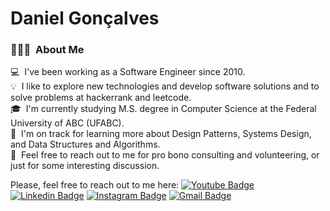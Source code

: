 # Daniel Gonçalves

### 👨🏻‍💻 &nbsp;About Me
💻 &nbsp;I've been working as a Software Engineer since 2010.\
💡 &nbsp;I like to explore new technologies and develop software solutions and to solve problems at hackerrank and leetcode.\
🎓 &nbsp;I'm currently studying M.S. degree in Computer Science at the Federal University of ABC (UFABC).\
🌱 &nbsp;I'm on track for learning more about Design Patterns, Systems Design, and Data Structures and Algorithms.\
💬 &nbsp;Feel free to reach out to me for pro bono consulting and volunteering, or just for some interesting discussion.


Please, feel free to reach out to me here:
[![Youtube Badge](https://img.shields.io/badge/-Youtube-FF0000?style=flat-square&labelColor=FF0000&logo=youtube&logoColor=white&link=https://www.youtube.com/c/danielgoncalvesdev/videos)](https://www.youtube.com/c/danielgoncalvesdev/videos) [![Linkedin Badge](https://img.shields.io/badge/-LinkedIn-blue?style=flat-square&logo=Linkedin&logoColor=white&link=https://www.linkedin.com/in/danielgoncalvesti/)](https://www.linkedin.com/in/danielgoncalvesti/) [![Instagram Badge](https://img.shields.io/badge/-Instagram-black?style=flat-square&logo=Instagram&logoColor=white&link=https://www.instagram.com/dnielgoncalves/)](https://www.instagram.com/dnielgoncalves/) [![Gmail Badge](https://img.shields.io/badge/danielgoncalvesti@gmail.com-c14438?style=flat-square&logo=Gmail&logoColor=white&link=mailto:danielgoncalvesti@gmail.com)](mailto:danielgoncalvesti@gmail.com)
